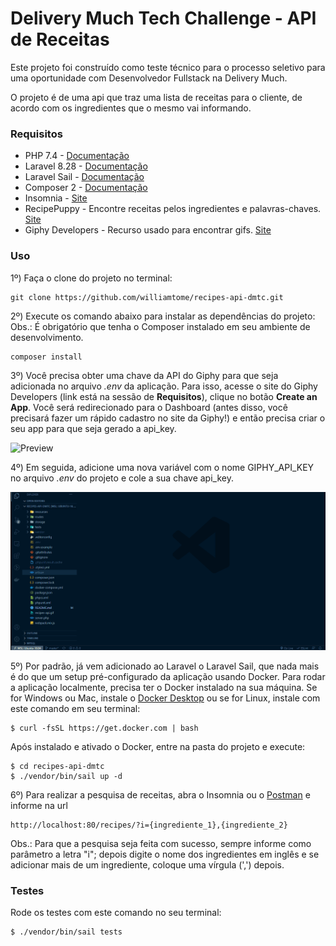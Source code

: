 # Delivery Much Tech Challenge - API de Receitas

Este projeto foi construído como teste técnico para o processo seletivo para uma oportunidade com Desenvolvedor Fullstack na Delivery Much.

O projeto é de uma api que traz uma lista de receitas para o cliente, de acordo com os ingredientes que o mesmo vai informando.

### Requisitos

* PHP 7.4 - [Documentação](https://www.php.net/downloads.php)
* Laravel 8.28 - [Documentação](https://laravel.com/docs/8.x)
* Laravel Sail - [Documentação](https://laravel.com/docs/8.x/sail)
* Composer 2 - [Documentação](https://getcomposer.org/doc/)
* Insomnia - [Site](https://insomnia.rest/download/)
* RecipePuppy - Encontre receitas pelos ingredientes e palavras-chaves. [Site](http://www.recipepuppy.com/about/api/)
* Giphy Developers - Recurso usado para encontrar gifs. [Site](https://developers.giphy.com/docs/api#quick-start-guide)
### Uso

1º) Faça o clone do projeto no terminal:
```
git clone https://github.com/williamtome/recipes-api-dmtc.git
```

2º) Execute os comando abaixo para instalar as dependências do projeto: <br>
Obs.: É obrigatório que tenha o Composer instalado em seu ambiente de desenvolvimento.
```
composer install
```

3º) Você precisa obter uma chave da API do Giphy para que seja adicionada no arquivo *.env* da aplicação. Para isso, acesse o site do Giphy Developers (link está na sessão de **Requisitos**), clique no botão **Create an App**. Você será redirecionado para o Dashboard (antes disso, você precisará fazer um rápido cadastro no site da Giphy!) e então precisa criar o seu app para que seja gerado a api_key.

![Preview](https://github.com/williamtome/recipes-api-dmtc/blob/master/recipes-api.gif?raw=true)

4º) Em seguida, adicione uma nova variável com o nome GIPHY_API_KEY no arquivo *.env* do projeto e cole a sua chave api_key.

![Preview](https://github.com/williamtome/recipes-api-dmtc/blob/master/add-api-key-on-project.gif?raw=true)

5º) Por padrão, já vem adicionado ao Laravel o Laravel Sail, que nada mais é do que um setup pré-configurado da aplicação usando Docker. Para rodar a aplicação localmente, precisa ter o Docker instalado na sua máquina. Se for Windows ou Mac, instale o [Docker Desktop](https://www.docker.com/products/docker-desktop) ou se for Linux, instale com este comando em seu terminal:
```
$ curl -fsSL https://get.docker.com | bash
```
Após instalado e ativado o Docker, entre na pasta do projeto e execute:
```
$ cd recipes-api-dmtc
$ ./vendor/bin/sail up -d
```

6º) Para realizar a pesquisa de receitas, abra o Insomnia ou o [Postman](https://www.postman.com/) e informe na url 
```
http://localhost:80/recipes/?i={ingrediente_1},{ingrediente_2}
```
Obs.: Para que a pesquisa seja feita com sucesso, sempre informe como parâmetro a letra "i"; depois digite o nome dos ingredientes em inglês e se adicionar mais de um ingrediente, coloque uma vírgula (',') depois.

### Testes

Rode os testes com este comando no seu terminal:
```
$ ./vendor/bin/sail tests
